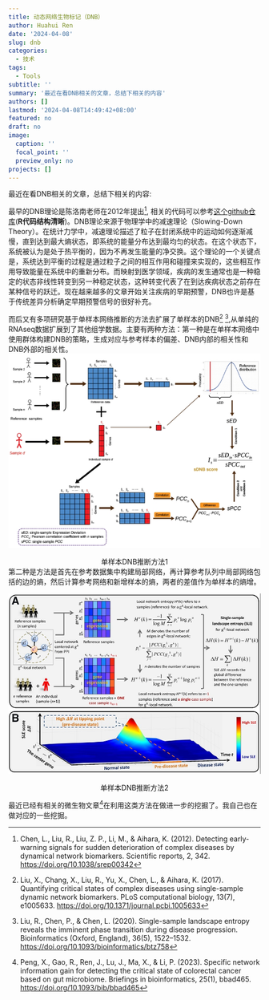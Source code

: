 ```yaml
---
title: 动态网络生物标记（DNB）
author: Huahui Ren
date: '2024-04-08'
slug: dnb
categories:
  - 技术
tags:
  - Tools
subtitle: ''
summary: '最近在看DNB相关的文章，总结下相关的内容'
authors: []
lastmod: '2024-04-08T14:49:42+08:00'
featured: no
draft: no
image:
  caption: ''
  focal_point: ''
  preview_only: no
projects: []
---
```


最近在看DNB相关的文章，总结下相关的内容:

最早的DNB理论是陈洛南老师在2012年提出[^1], 相关的代码可以参考[这个github仓库](https://github.com/gpli/DNB/tree/master)(**R代码结构清晰**)。DNB理论来源于物理学中的减速理论（Slowing-Down Theory）。在统计力学中，减速理论描述了粒子在封闭系统中的运动如何逐渐减慢，直到达到最大熵状态，即系统的能量分布达到最均匀的状态。在这个状态下，系统被认为是处于热平衡的，因为不再发生能量的净交换。这个理论的一个关键点是，系统达到平衡的过程是通过粒子之间的相互作用和碰撞来实现的，这些相互作用导致能量在系统中的重新分布。而映射到医学领域，疾病的发生通常也是一种稳定的状态非线性转变到另一种稳定状态，这种转变代表了在到达疾病状态之前存在某种信号的跃迁。现在越来越多的文章开始关注疾病的早期预警，DNB也许是基于传统差异分析确定早期预警信号的很好补充。

而后又有多项研究基于单样本网络推断的方法去扩展了单样本的DNB[^2] [^3],从单纯的RNAseq数据扩展到了其他组学数据。主要有两种方法：第一种是在单样本网络中使用群体构建DNB的策略，生成对应与参考样本的偏差、DNB内部的相关性和DNB外部的相关性。
![](fig1.png)
<center>单样本DNB推断方法1</center>
第二种是方法是首先在参考数据集中构建局部网络，再计算参考队列中局部网络包括的边的熵，然后计算参考网络和新增样本的熵，两者的差值作为单样本的熵增。

![](fig2.png)
<center>单样本DNB推断方法2</center>

最近已经有相关的微生物文章[^4]在利用这类方法在做进一步的挖掘了。我自己也在做对应的一些挖掘。

[^1]:Chen, L., Liu, R., Liu, Z. P., Li, M., & Aihara, K. (2012). Detecting early-warning signals for sudden deterioration of complex diseases by dynamical network biomarkers. Scientific reports, 2, 342. https://doi.org/10.1038/srep00342
[^2]:Liu, X., Chang, X., Liu, R., Yu, X., Chen, L., & Aihara, K. (2017). Quantifying critical states of complex diseases using single-sample dynamic network biomarkers. PLoS computational biology, 13(7), e1005633. https://doi.org/10.1371/journal.pcbi.1005633
[^3]:Liu, R., Chen, P., & Chen, L. (2020). Single-sample landscape entropy reveals the imminent phase transition during disease progression. Bioinformatics (Oxford, England), 36(5), 1522–1532. https://doi.org/10.1093/bioinformatics/btz758
[^4]:Peng, X., Gao, R., Ren, J., Lu, J., Ma, X., & Li, P. (2023). Specific network information gain for detecting the critical state of colorectal cancer based on gut microbiome. Briefings in bioinformatics, 25(1), bbad465. https://doi.org/10.1093/bib/bbad465

